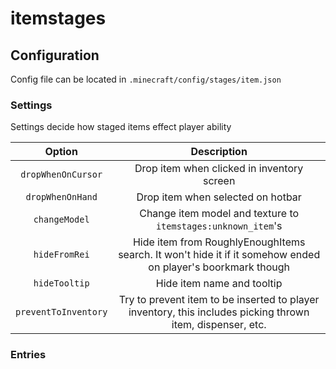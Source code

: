 # itemstages

## Configuration
Config file can be located in `.minecraft/config/stages/item.json`

### Settings
Settings decide how staged items effect player ability

|        Option        |                                                 Description                                                 |
|:--------------------:|:-----------------------------------------------------------------------------------------------------------:|
|  `dropWhenOnCursor`  |                                  Drop item when clicked in inventory screen                                 |
|   `dropWhenOnHand`   |                                      Drop item when selected on hotbar                                      |
|     `changeModel`    |                         Change item model and texture to `itemstages:unknown_item`'s                        |
|     `hideFromRei`    | Hide item from RoughlyEnoughItems search. It won't hide it if it somehow ended on player's boorkmark though |
|     `hideTooltip`    |                                          Hide item name and tooltip                                         |
| `preventToInventory` |  Try to prevent item to be inserted to player inventory, this includes picking thrown item, dispenser, etc. |

### Entries

